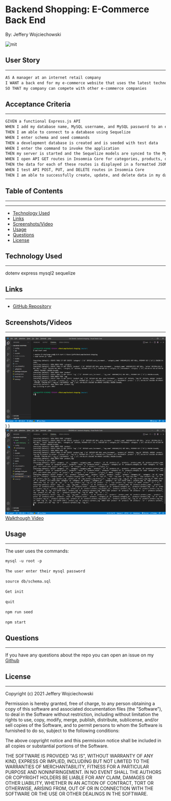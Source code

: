 # Backend Shopping: E-Commerce Back End
By: Jeffery Wojciechowski

![mit](https://img.shields.io/badge/license-MIT-brightgreen)

## User Story
___
```md
AS A manager at an internet retail company
I WANT a back end for my e-commerce website that uses the latest technologies
SO THAT my company can compete with other e-commerce companies
```

## Acceptance Criteria
___
```md
GIVEN a functional Express.js API
WHEN I add my database name, MySQL username, and MySQL password to an environment variable file
THEN I am able to connect to a database using Sequelize
WHEN I enter schema and seed commands
THEN a development database is created and is seeded with test data
WHEN I enter the command to invoke the application
THEN my server is started and the Sequelize models are synced to the MySQL database
WHEN I open API GET routes in Insomnia Core for categories, products, or tags
THEN the data for each of these routes is displayed in a formatted JSON
WHEN I test API POST, PUT, and DELETE routes in Insomnia Core
THEN I am able to successfully create, update, and delete data in my database
```

## Table of Contents
___
---

* [Technology Used](#technology-used)
* [Links](#links)
* [Screenshots/Video](#Screenshots/Videos)
* [Usage](#usage)
* [Questions](#questions)
* [License](#License)

## Technology Used
___
dotenv
express
mysql2
sequelize

## Links
___
- [GitHub Repository](https://github.com/Jefferywojo98/backend-shopping)

## Screenshots/Videos
___

![screencapture-jeffery-note-maker-herokuapp-2021-10-15-01_32_10](asset\seed-start.png))
)
![Start2](asset\seed-start-2.png)
[Walkthough Video](https://watch.screencastify.com/v/9UEwxp82UJtegGvhefFp)

## Usage
___

The user uses the commands:
```
mysql -u root -p

The user enter their mysql password

source db/schema.sql

Get init

quit

npm run seed

npm start
```
## Questions
___

If you have any questions about the repo you can open an issue on my [Github](https://github.com/Jefferywojo98/backend-shopping/issues)

## License
___

Copyright (c) 2021 Jeffery Wojciechowski

Permission is hereby granted, free of charge, to any person obtaining a copy
of this software and associated documentation files (the "Software"), to deal
in the Software without restriction, including without limitation the rights
to use, copy, modify, merge, publish, distribute, sublicense, and/or sell
copies of the Software, and to permit persons to whom the Software is
furnished to do so, subject to the following conditions:

The above copyright notice and this permission notice shall be included in all
copies or substantial portions of the Software.

THE SOFTWARE IS PROVIDED "AS IS", WITHOUT WARRANTY OF ANY KIND, EXPRESS OR
IMPLIED, INCLUDING BUT NOT LIMITED TO THE WARRANTIES OF MERCHANTABILITY,
FITNESS FOR A PARTICULAR PURPOSE AND NONINFRINGEMENT. IN NO EVENT SHALL THE
AUTHORS OR COPYRIGHT HOLDERS BE LIABLE FOR ANY CLAIM, DAMAGES OR OTHER
LIABILITY, WHETHER IN AN ACTION OF CONTRACT, TORT OR OTHERWISE, ARISING FROM,
OUT OF OR IN CONNECTION WITH THE SOFTWARE OR THE USE OR OTHER DEALINGS IN THE
SOFTWARE.